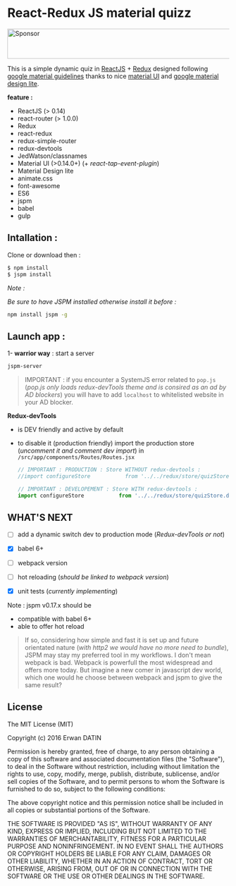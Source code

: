 React-Redux JS material quizz
=========

<a target='_blank' rel='nofollow' href='https://app.codesponsor.io/link/Mp96tCWH2KdajZuBzqB6jwj8/MacKentoch/reactReduxMaterialQuizz'>
  <img alt='Sponsor' width='888' height='68' src='https://app.codesponsor.io/embed/Mp96tCWH2KdajZuBzqB6jwj8/MacKentoch/reactReduxMaterialQuizz.svg' />
</a>

This is a simple dynamic quiz in [ReactJS](https://facebook.github.io/react/) + [Redux](http://rackt.org/redux/index.html) designed following [google material guidelines](https://www.google.com/design/spec/material-design/introduction.html) thanks to nice [material UI](http://www.material-ui.com) and [google material design lite](http://www.getmdl.io/index.html).

**feature :** 

- ReactJS (> 0.14)
- react-router (> 1.0.0)
- Redux
- react-redux
- redux-simple-router
- redux-devtools 
- JedWatson/classnames 
- Material UI (>0.14.0+) (+ *react-tap-event-plugin*)
- Material Design lite
- animate.css
- font-awesome
- ES6
- jspm 
- babel
- gulp 


## Intallation :

Clone or download then :

```bash
$ npm install 
$ jspm install
```

*Note :*

*Be sure to have JSPM installed otherwise install it before :*
```bash
npm install jspm -g
```


## Launch app : 

1- **warrior way** : start a server 
```bash
jspm-server
```

>IMPORTANT : if you encounter a SystemJS error related to `pop.js` (*pop.js only loads redux-devTools theme and is consired as an ad by AD blockers*) you will have to add `localhost` to whitelisted website in your AD blocker.


**Redux-devTools**
- is DEV friendly and active by default
- to disable it (production friendly) import the production store (*uncomment it and comment dev import*)
    in `/src/app/components/Routes/Routes.jsx`

    ```javascript
    // IMPORTANT : PRODUCTION : Store WITHOUT redux-devtools :
    //import configureStore           from '../../redux/store/quizStore.prod.jsx!jsx';

    // IMPORTANT : DEVELOPEMENT : Store WITH redux-devtools :
    import configureStore           from '../../redux/store/quizStore.dev.jsx!jsx';    
    ```

## WHAT'S NEXT

- [ ] add a dynamic switch dev to production mode (*Redux-devTools or not*)
- [x] babel 6+
- [ ] webpack version
- [ ] hot reloading (*should be linked to webpack version*)
- [x] unit tests (*currently implementing*)


Note : jspm v0.17.x should be 
- compatible with babel 6+
- able to offer hot reload

>If so, considering how simple and fast it is set up and future orientated nature (*with http2 we would have no more need to bundle*), JSPM may stay my preferred tool in my workflows. I don't mean webpack is bad. Webpack is powerfull the most widespread and offers more today. But imagine a new comer in javascript dev world, which one would he choose between webpack and jspm to give the same result? 

## License

The MIT License (MIT)

Copyright (c) 2016 Erwan DATIN

Permission is hereby granted, free of charge, to any person obtaining a copy
of this software and associated documentation files (the "Software"), to deal
in the Software without restriction, including without limitation the rights
to use, copy, modify, merge, publish, distribute, sublicense, and/or sell
copies of the Software, and to permit persons to whom the Software is
furnished to do so, subject to the following conditions:

The above copyright notice and this permission notice shall be included in
all copies or substantial portions of the Software.

THE SOFTWARE IS PROVIDED "AS IS", WITHOUT WARRANTY OF ANY KIND, EXPRESS OR
IMPLIED, INCLUDING BUT NOT LIMITED TO THE WARRANTIES OF MERCHANTABILITY,
FITNESS FOR A PARTICULAR PURPOSE AND NONINFRINGEMENT. IN NO EVENT SHALL THE
AUTHORS OR COPYRIGHT HOLDERS BE LIABLE FOR ANY CLAIM, DAMAGES OR OTHER
LIABILITY, WHETHER IN AN ACTION OF CONTRACT, TORT OR OTHERWISE, ARISING FROM,
OUT OF OR IN CONNECTION WITH THE SOFTWARE OR THE USE OR OTHER DEALINGS IN
THE SOFTWARE.
